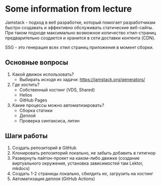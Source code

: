 # Some information from lecture

Jamstack - подход в веб разработке, который помогает разработчикам быстро  создавать и эффективно обслуживать статические веб-сайты. 
При таком подходе максимально возможное количество хтмл-страниц предварительно создается и хранится в сети доставки контента (CDN).

SSG - это генерация всех хтмл страниц приложения в момент сборки. 

## Основные вопросы
1. Какой движок использовать?
	* Выбирать исходя из задачи: https://jamstack.org/generators/
2. Где хостить?
	* Собственный хостинг (VDS, Shared)
	* Helios
	* GitHub Pages
3. Какие процессы можно автоматизировать?
	* Сборка статики 
	* Деплой 
	* Проверка синтаксиса, литин

## Шаги работы

1. Создать репозиторий в GitHub
2. Клонировать репозиторий локально, не забыть добавить в гитигнор
3. Развернуть пайтон-проект на каком-либо движке (создание виртуального окружения, установка зависимостей там Lektor, mkdocs)
4. Создать 1-2 страницы локально, сбилдить их, загрузить на хостинг
5. Автоматизация деплоя (GitHub Actions)
